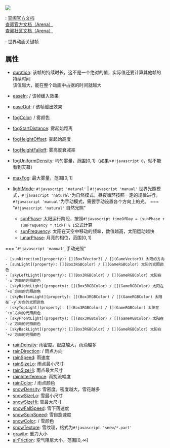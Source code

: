 <a href="https://github.com/qndm"><img src="https://img.shields.io/badge/%E8%B4%A1%E7%8C%AE%E8%80%85-qndm-blue"></img></a>

:   [查阅官方文档](https://box3.yuque.com/org-wiki-box3-ev7rl4/guide/rk8goyvpigef7epp)  
    [查阅官方文档（Arena）](https://box3.yuque.com/staff-khn556/wupvz3/gz8i9v7feiuz8cm6)  
    [查阅社区文档（Arena）](https://www.yuque.com/box3lab/api/uclt6lp7syrd5v00#jneYE)

:   世界动画关键帧

## 属性
- [duration](property): [](number) 该帧的持续时长，这不是一个绝对的值，实际值还要计算其他帧的持续时间  
该值越大，能在整个动画中占据的时间就越大
- [easeIn](property): [](Box3Easing) / [](GameEasing) 该帧缓入效果
- [easeOut](property): [](Box3Easing) / [](GameEasing) 该帧缓出效果
- [fogColor](property): [](Box3RGBColor) / [](GameRGBColor) 雾颜色
- [fogStartDistance](property): [](number) 雾起始距离
- [fogHeightOffset](property): [](number) 雾起始高度
- [fogHeightFalloff](property): [](number) 雾高度衰减率
- [fogUniformDensity](property): [](number) 均匀雾量，范围$[0, 1]$（如果>`#!javascript 0`，就不能看到天幕）
- [maxFog](property): [](number) 最大雾量，范围$[0, 1]$
- [lightMode](property): `#!javascript 'natural'` | `#!javascript 'manual'` 世界光照模式，`#!javascript 'natural'`为自然模式，昼夜循环按照一定的规律进行。`#!javascript 'manual'`为手动模式，需要手动设置各个方向上的光。
=== "`#!javascript 'natural'` 自然光照"

    - [sunPhase](property): [](number) 太阳运行阶段，按照`#!javascript timeOfDay = (sunPhase + sunFrequency * tick) % 1`公式计算
    - [sunFrequency](property): [](number) 太阳在天空中移动的频率，数值越高，太阳运动越快
    - [lunarPhase](property): [](number) 月亮的相位，范围$[0, 1]$

=== "`#!javascript 'manual'` 手动光照"

    - [sunDirection](property): [](Box3Vector3) / [](GameVector3) 太阳的方向
    - [sunLight](property): [](Box3RGBColor) / [](GameRGBColor) 太阳的光照颜色
    - [skyLeftLight](property): [](Box3RGBColor) / [](GameRGBColor) 太阳在`-x`方向的光照颜色
    - [skyRightLight](property): [](Box3RGBColor) / [](GameRGBColor) 太阳在`+x`方向的光照颜色
    - [skyBottomLight](property): [](Box3RGBColor) / [](GameRGBColor) 太阳在`-y`方向的光照颜色
    - [skyTopLight](property): [](Box3RGBColor) / [](GameRGBColor) 太阳在`+y`方向的光照颜色
    - [skyFrontLight](property): [](Box3RGBColor) / [](GameRGBColor) 太阳在`-z`方向的光照颜色
    - [skyBackLight](property): [](Box3RGBColor) / [](GameRGBColor) 太阳在`+z`方向的光照颜色

- [rainDensity](property): [](number) 雨密度。密度越大，雨滴越多
- [rainDirection](property): [](Box3Vector3) / [](GameVector3) 雨点方向
- [rainSpeed](property): [](number) 雨速度
- [rainSizeLo](property): [](number) 雨点最小尺寸
- [rainSizeHi](property): [](number) 雨点最大尺寸
- [rainInterference](property): [](number) 雨扰流幅度
- [rainColor](property): [](Box3RGBAColor) / [](GameRGBAColor) 雨点颜色
- [snowDensity](property): [](number) 雪密度。密度越大，雪花越多
- [snowSizeLo](property): [](number) 雪最小尺寸
- [snowSizeHi](property): [](number) 雪最大尺寸
- [snowFallSpeed](property): [](number) 雪下落速度
- [snowSpinSpeed](property): [](number) 雪自旋速度
- [snowColor](property): [](Box3RGBAColor) / [](GameRGBAColor) 雪颜色
- [snowTexture](property): [](string) 雪纹理，格式为`#!javascript 'snow/*.part'`
- [gravity](property): [](number) 重力大小
- [airFriction](property): [](number) 空气阻尼大小，范围$[0, \infty]$
